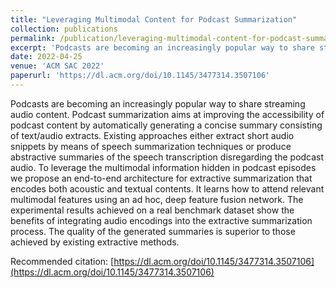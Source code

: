 ```yaml
---
title: "Leveraging Multimodal Content for Podcast Summarization"
collection: publications
permalink: /publication/leveraging-multimodal-content-for-podcast-summarization
excerpt: 'Podcasts are becoming an increasingly popular way to share streaming audio content. Podcast summarization aims at improving the accessibility of podcast content by automatically generating a concise summary consisting of text/audio extracts. Existing approaches either extract short audio snippets by means of speech summarization techniques or produce abstractive summaries of the speech transcription disregarding the podcast audio. To leverage the multimodal information hidden in podcast episodes we propose an end-to-end architecture for extractive summarization that encodes both acoustic and textual contents. It learns how to attend relevant multimodal features using an ad hoc, deep feature fusion network. The experimental results achieved on a real benchmark dataset show the benefits of integrating audio encodings into the extractive summarization process. The quality of the generated summaries is superior to those achieved by existing extractive methods.'
date: 2022-04-25
venue: 'ACM SAC 2022'
paperurl: 'https://dl.acm.org/doi/10.1145/3477314.3507106'
---
```


Podcasts are becoming an increasingly popular way to share streaming audio content. Podcast summarization aims at improving the accessibility of podcast content by automatically generating a concise summary consisting of text/audio extracts. Existing approaches either extract short audio snippets by means of speech summarization techniques or produce abstractive summaries of the speech transcription disregarding the podcast audio. To leverage the multimodal information hidden in podcast episodes we propose an end-to-end architecture for extractive summarization that encodes both acoustic and textual contents. It learns how to attend relevant multimodal features using an ad hoc, deep feature fusion network. The experimental results achieved on a real benchmark dataset show the benefits of integrating audio encodings into the extractive summarization process. The quality of the generated summaries is superior to those achieved by existing extractive methods.

<!--[Download paper here](http://academicpages.github.io/files/paper1.pdf)-->

Recommended citation: [https://dl.acm.org/doi/10.1145/3477314.3507106](https://dl.acm.org/doi/10.1145/3477314.3507106)



